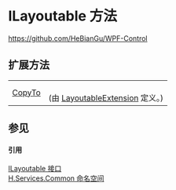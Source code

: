 # ILayoutable 方法
https://github.com/HeBianGu/WPF-Control



## 扩展方法
<table>
<tr>
<td><a href="c157ec30-31c4-3a95-60c2-021d61ae46f0">CopyTo</a></td>
<td><br />(由 <a href="94ef9d90-6f9d-a155-5c94-c67e76996c27">LayoutableExtension</a> 定义。)</td></tr>
</table>

## 参见


#### 引用
<a href="44511371-ac58-7abc-7312-9c2021f5d81e">ILayoutable 接口</a>  
<a href="b9cdd84f-6623-a51a-f53b-465103ced202">H.Services.Common 命名空间</a>  
